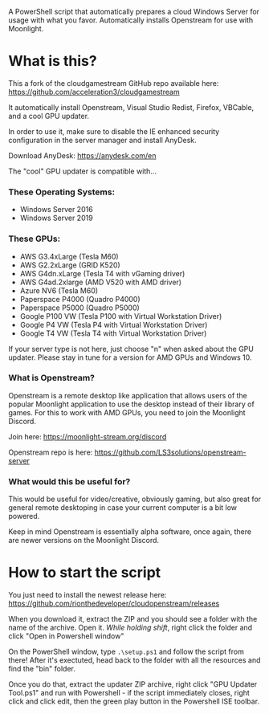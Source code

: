 A PowerShell script that automatically prepares a cloud Windows Server for usage with what you favor. Automatically installs Openstream for use with Moonlight. 

# What is this?
This a fork of the cloudgamestream GitHub repo available here: https://github.com/acceleration3/cloudgamestream

It automatically install Openstream, Visual Studio Redist, Firefox, VBCable, and a cool GPU updater. 

In order to use it, make sure to disable the IE enhanced security configuration in the server manager and install AnyDesk. 

Download AnyDesk: https://anydesk.com/en

The "cool" GPU updater is compatible with...

### These Operating Systems:
* Windows Server 2016
* Windows Server 2019

### These GPUs:
* AWS G3.4xLarge (Tesla M60)
* AWS G2.2xLarge (GRID K520)
* AWS G4dn.xLarge (Tesla T4 with vGaming driver)
* AWS G4ad.2xlarge (AMD V520 with AMD driver)
* Azure NV6 (Tesla M60)
* Paperspace P4000 (Quadro P4000)
* Paperspace P5000 (Quadro P5000)
* Google P100 VW (Tesla P100 with Virtual Workstation Driver)
* Google P4 VW (Tesla P4 with Virtual Workstation Driver)
* Google T4 VW (Tesla T4 with Virtual Workstation Driver)

If your server type is not here, just choose "n" when asked about the GPU updater. Please stay in tune for a version for AMD GPUs and Windows 10. 

### What is Openstream?
Openstream is a remote desktop like application that allows users of the popular Moonlight application to use the desktop instead of their library of games. 
For this to work with AMD GPUs, you need to join the Moonlight Discord. 

Join here: https://moonlight-stream.org/discord

Openstream repo is here: https://github.com/LS3solutions/openstream-server

### What would this be useful for?
This would be useful for video/creative, obviously gaming, but also great for general remote desktoping in case your current computer is a bit low powered.

Keep in mind Openstream is essentially alpha software, once again, there are newer versions on the Moonlight Discord.

# How to start the script
You just need to install the newest release here: 
https://github.com/rionthedeveloper/cloudopenstream/releases

When you download it, extract the ZIP and you should see a folder with the name of the archive. Open it. *While holding shift*, right click the folder and click "Open in Powershell window" 

On the PowerShell window, type `.\setup.ps1` and follow the script from there! After it's exectuted, head back to the folder with all the resources and find the "bin" folder. 

Once you do that, extract the updater ZIP archive, right click "GPU Updater Tool.ps1" and run with Powershell - if the script immediately closes, right click and click edit, then the green play button in the Powershell ISE toolbar.
